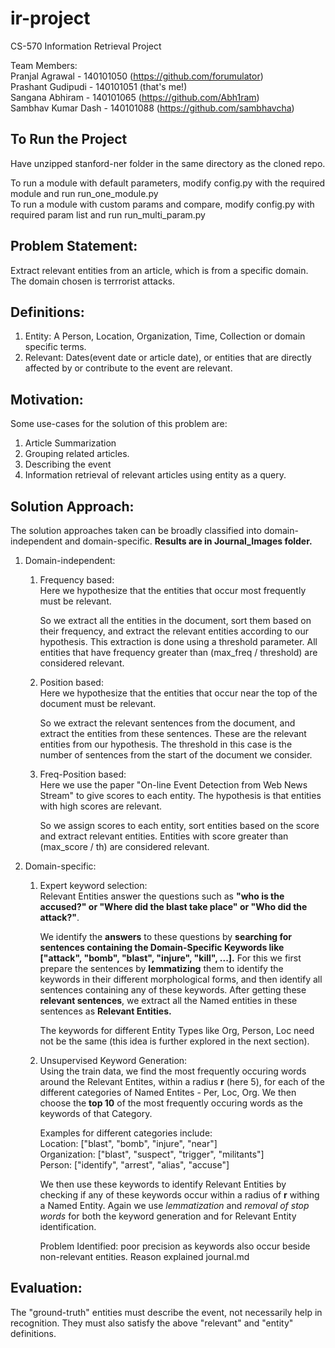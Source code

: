 # ir-project
CS-570 Information Retrieval Project  

Team Members:  
Pranjal Agrawal - 140101050 (https://github.com/forumulator)  
Prashant Gudipudi - 140101051 (that's me!)  
Sangana Abhiram - 140101065  (https://github.com/Abh1ram)  
Sambhav Kumar Dash - 140101088 (https://github.com/sambhavcha)  

## To Run the Project
Have unzipped stanford-ner folder in the same directory as the cloned repo.

To run a module with default parameters, modify config.py with the required module and run run_one_module.py  
To run a module with custom params and compare, modify config.py with required param list and run run_multi_param.py  

## Problem Statement:  

Extract relevant entities from an article, which is from a specific domain.
The domain chosen is terrrorist attacks.

Definitions:
------------
1.  Entity: A Person, Location, Organization, Time, Collection or domain specific terms.
2.  Relevant: Dates(event date or article date), or entities that are directly affected by or contribute to the event are relevant.

Motivation:
-----------
Some use-cases for the solution of this problem are:
1.  Article Summarization
2.  Grouping related articles.
3.  Describing the event
4.  Information retrieval of relevant articles using entity as a query.

Solution Approach:
------------------
The solution approaches taken can be broadly classified into domain-independent and domain-specific. **Results are in Journal_Images folder.**  
1. Domain-independent:  
    1. Frequency based:  
        Here we hypothesize that the entities that occur most frequently must be relevant.  
        
        So we extract all the entities in the document, sort them based on their frequency, and extract the relevant entities according to our hypothesis. This extraction is done using a threshold parameter. All entities that have frequency greater than (max_freq / threshold) are considered relevant.  
        
    2. Position based:  
        Here we hypothesize that the entities that occur near the top of the document must be relevant.  
        
        So we extract the relevant sentences from the document, and extract the entities from these sentences. These are the relevant entities from our hypothesis. The threshold in this case is the number of sentences from the start of the document we consider.
        
        
    3. Freq-Position based:  
        Here we use the paper "On-line Event Detection from Web News Stream" to give scores to each entity. The hypothesis is that entities with high scores are relevant.  
        
        So we assign scores to each entity, sort entities based on the score and extract relevant entities. Entities with score greater than (max_score / th) are considered relevant.
        
        
2. Domain-specific:
    1. Expert keyword selection:  
        Relevant Entities answer the questions such as **"who is the accused?" or "Where did the blast take place" or "Who did the attack?"**.  
        
        We identify the **answers** to these questions by **searching for sentences containing the Domain-Specific Keywords like ["attack", "bomb", "blast", "injure", "kill", ...].** For this we first prepare the sentences by **lemmatizing** them to identify the keywords in their different morphological forms, and then identify all sentences containing any of these keywords. After getting these **relevant sentences**, we extract all the Named entities in these sentences as **Relevant Entities.** 
        
        The keywords for different Entity Types like Org, Person, Loc need not be the same (this idea is further explored in the next section).  
         
    
    2. Unsupervised Keyword Generation:   
        Using the train data, we find the most frequently occuring words around the Relevant Entites, within a radius **r** (here 5), for each of the different categories of Named Entites - Per, Loc, Org. We then choose the **top 10** of the most frequently occuring words as the keywords of that Category.  
        
        Examples for different categories include:  
         Location:      ["blast", "bomb", "injure", "near"]  
         Organization:  ["blast", "suspect", "trigger", "militants"]  
         Person:        ["identify", "arrest", "alias", "accuse"]  
         
        We then use these keywords to identify Relevant Entities by checking if any of these keywords occur within a radius of **r** withing a Named Entity. Again we use *lemmatization* and *removal of stop words* for both the keyword generation and for Relevant Entity identification.  
         
         Problem Identified: poor precision as keywords also occur beside non-relevant entities. Reason explained journal.md
         


Evaluation:
-----------
The "ground-truth" entities must describe the event, not necessarily help in recognition. They must also satisfy the above "relevant" and "entity" definitions.
